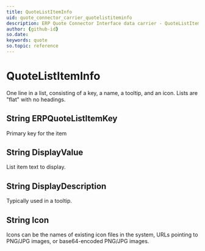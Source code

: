 ```yaml
---
title: QuoteListItemInfo
uid: quote_connector_carrier_quotelistiteminfo
description: ERP Quote Connector Interface data carrier - QuoteListItemInfo
author: {github-id}
so.date:
keywords: quote
so.topic: reference
---
```


# QuoteListItemInfo

One line in a list, consisting of a key, a name, a tooltip, and an icon. Lists are "flat" with no headings.

## String ERPQuoteListItemKey

Primary key for the item

## String DisplayValue

List item text to display.

## String DisplayDescription

Typically used in a tooltip.

## String Icon

Icons can be the names of existing icon files in the system, URLs pointing to PNG/JPG images, or base64-encoded PNG/JPG images.
